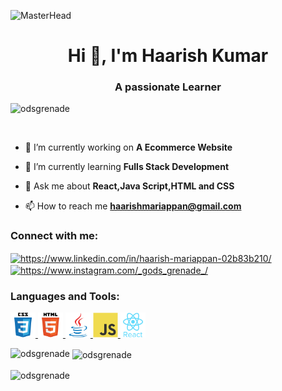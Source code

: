 ![MasterHead](https://wallpaperaccess.com/full/5927911.gif)
<h1 align="center">Hi 👋, I'm Haarish Kumar</h1>
<h3 align="center">A passionate Learner</h3>

<p align="left"> <img src="https://komarev.com/ghpvc/?username=odsgrenade&label=Profile%20views&color=0e75b6&style=flat" alt="odsgrenade" /> </p>

<p align="left"> <a href="https://twitter.com/" target="blank"><img src="https://img.shields.io/twitter/follow/?logo=twitter&style=for-the-badge" alt="" /></a> </p>

- 🔭 I’m currently working on **A Ecommerce Website**

- 🌱 I’m currently learning **Fulls Stack Development**

- 💬 Ask me about **React,Java Script,HTML and CSS**

- 📫 How to reach me **haarishmariappan@gmail.com**

<h3 align="left">Connect with me:</h3>
<p align="left">
<a href="https://www.linkedin.com/in/haarish-mariappan-b74355326/" target="blank"><img align="center" src="https://raw.githubusercontent.com/rahuldkjain/github-profile-readme-generator/master/src/images/icons/Social/linked-in-alt.svg" alt="https://www.linkedin.com/in/haarish-mariappan-02b83b210/" height="30" width="40" /></a>
<a href="https://instagram.com/https://www.instagram.com/_gods_grenade_/" target="blank"><img align="center" src="https://raw.githubusercontent.com/rahuldkjain/github-profile-readme-generator/master/src/images/icons/Social/instagram.svg" alt="https://www.instagram.com/_gods_grenade_/" height="30" width="40" /></a>
</p>

<h3 align="left">Languages and Tools:</h3>
<p align="left"> <a href="https://www.w3schools.com/css/" target="_blank" rel="noreferrer"> <img src="https://raw.githubusercontent.com/devicons/devicon/master/icons/css3/css3-original-wordmark.svg" alt="css3" width="40" height="40"/> </a> <a href="https://www.w3.org/html/" target="_blank" rel="noreferrer"> <img src="https://raw.githubusercontent.com/devicons/devicon/master/icons/html5/html5-original-wordmark.svg" alt="html5" width="40" height="40"/> </a> <a href="https://www.java.com" target="_blank" rel="noreferrer"> <img src="https://raw.githubusercontent.com/devicons/devicon/master/icons/java/java-original.svg" alt="java" width="40" height="40"/> </a> <a href="https://developer.mozilla.org/en-US/docs/Web/JavaScript" target="_blank" rel="noreferrer"> <img src="https://raw.githubusercontent.com/devicons/devicon/master/icons/javascript/javascript-original.svg" alt="javascript" width="40" height="40"/> </a> <a href="https://reactjs.org/" target="_blank" rel="noreferrer"> <img src="https://raw.githubusercontent.com/devicons/devicon/master/icons/react/react-original-wordmark.svg" alt="react" width="40" height="40"/> </a> </p>

<p><img align="left" src="https://github-readme-stats.vercel.app/api/top-langs?username=Godsgrenade&show_icons=true&locale=en&layout=compact" alt="odsgrenade" /></p>

<p>&nbsp;<img align="center" src="https://github-readme-stats.vercel.app/api?username=Godsgrenade&show_icons=true&locale=en" alt="odsgrenade" /></p>

<p><img align="center" src="https://github-readme-streak-stats.herokuapp.com/?user=Godsgrenade&" alt="odsgrenade" /></p>
